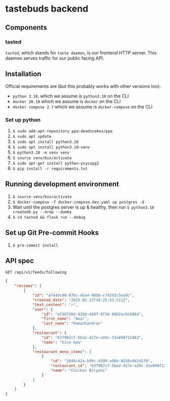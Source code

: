# tastebuds backend

## Components

### tasted
`tasted`, which stands for `taste daemon`, is our frontend HTTP server. This daemon serves traffic for our public facing API.

## Installation

Official requirements are (but this probably works with other versions too):
* `python 3.10`, which we assume is `python3.10` on the CLI
* `docker 20.10` which we assume is `docker` on the CLI
* `docker compose 2.7` which we assume is `docker-compose` on the CLI

### Set up python
1. `$ sudo add-apt-repository ppa:deadsnakes/ppa`
2. `$ sudo apt update`
3. `$ sudo apt install python3.10`
4. `$ sudo apt install python3.10-venv`
5. `$ python3.10 -m venv venv`
6. `$ source venv/bin/activate`
7. `$ sudo apt-get install python-psycopg2`
8. `$ pip install -r requirements.txt`

## Running development environment
1. `$ source venv/bin/activate`
2. `$ docker-compose -f docker-compose.dev.yaml up postgres -d`
3. Wait until the postgres server is up & healthy, then run `$ python3.10 createdb.py --drop --dummy`
3. `$ cd tasted && flask run --debug`

## Set up Git Pre-commit Hooks
1. `$ pre-commit install`

## API spec

`GET /api/v1/feeds/following`
```json
{
    "reviews": [
        {
            "id": "af449c80-87bc-4ba4-98bb-cf4293c5ea9c",
            "created_date": "2023-02-23T18:25:43.511Z",
            "text_content": "🔥",
            "user": {
                "id": "af467260-d28d-4d4f-8f56-8082ec02686d",
                "first_name": "Amar",
                "last_name": "Ramachandran"
            },
            "restaurant": {
                "id": "637982cf-5ba2-417e-a26c-31e898f12463",
                "name": "Viva Goa"
            },
            "restaurant_menu_items": [
                {
                    "id": "3846c42a-b99c-4399-a9bb-8558c041d2f0",
                    "restaurant_id": "637982cf-5ba2-417e-a26c-31e898f12463",
                    "name": "Chicken Biryani"
                }
            ]
        }
    ]
}
```
